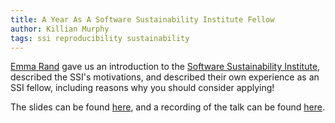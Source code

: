 ```yaml
---
title: A Year As A Software Sustainability Institute Fellow
author: Killian Murphy
tags: ssi reproducibility sustainability
---
```


[Emma Rand][emma] gave us an introduction to the [Software Sustainability Institute][ssi], described the SSI's motivations, and described their own experience as an SSI fellow, including reasons why you should consider applying!

The slides can be found [here][slides], and a recording of the talk can be found [here][recording].

[emma]: https://www.york.ac.uk/biology/our-staff/emma-rand/

[ssi]: https://software.ac.uk/

[slides]: https://docs.google.com/presentation/d/1kZxk8IAmJesCYUPQ1MSqoaP4cKdb3BFW2YB2qcAbv2s/edit?usp=sharing

[recording]: https://eu-lti.bbcollab.com/recording/560e9078e4a4435ea63d68785879c833
